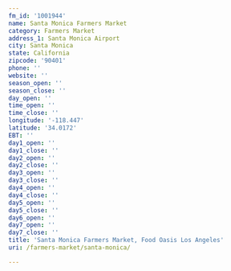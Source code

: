 ```yaml
---
fm_id: '1001944'
name: Santa Monica Farmers Market
category: Farmers Market
address_1: Santa Monica Airport
city: Santa Monica
state: California
zipcode: '90401'
phone: ''
website: ''
season_open: ''
season_close: ''
day_open: ''
time_open: ''
time_close: ''
longitude: '-118.447'
latitude: '34.0172'
EBT: ''
day1_open: ''
day1_close: ''
day2_open: ''
day2_close: ''
day3_open: ''
day3_close: ''
day4_open: ''
day4_close: ''
day5_open: ''
day5_close: ''
day6_open: ''
day7_open: ''
day7_close: ''
title: 'Santa Monica Farmers Market, Food Oasis Los Angeles'
uri: /farmers-market/santa-monica/

---
```

